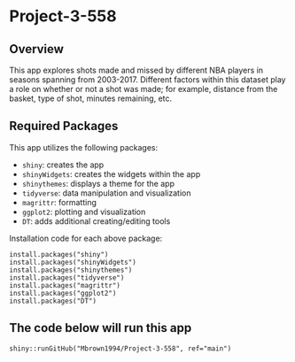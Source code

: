 # Project-3-558

## Overview

This app explores shots made and missed by different NBA players in seasons spanning from 2003-2017. Different 
factors within this dataset play a role on whether or not a shot was made; for example, distance from the basket, 
type of shot, minutes remaining, etc. 

## Required Packages

This app utilizes the following packages:

- `shiny`: creates the app
- `shinyWidgets`: creates the widgets within the app
- `shinythemes`: displays a theme for the app
- `tidyverse`: data manipulation and visualization
- `magrittr`: formatting
- `ggplot2`: plotting and visualization
- `DT`: adds additional creating/editing tools


Installation code for each above package:

```
install.packages("shiny")
install.packages("shinyWidgets")
install.packages("shinythemes")
install.packages("tidyverse")
install.packages("magrittr")
install.packages("ggplot2")
install.packages("DT")
```

## The code below will run this app

```
shiny::runGitHub("Mbrown1994/Project-3-558", ref="main")
```
